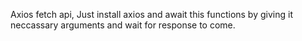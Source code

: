 Axios fetch api, Just install axios and await this functions by giving it neccassary arguments and wait for response to come.
